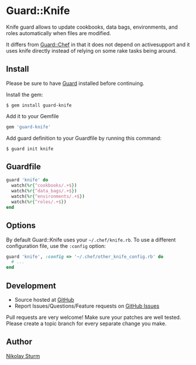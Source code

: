 Guard::Knife
============

Knife guard allows to update cookbooks, data bags, environments, and roles
automatically when files are modified.

It differs from [Guard::Chef][guard-chef-repo] in that it does not depend on
activesupport and it uses knife directly instead of relying on some rake tasks
being around.

Install
-------

Please be sure to have [Guard](https://github.com/guard/guard) installed before
continuing.

Install the gem:

    $ gem install guard-knife

Add it to your Gemfile

``` ruby
gem 'guard-knife'
```

Add guard definition to your Guardfile by running this command:

    $ guard init knife

Guardfile
---------

``` ruby
guard 'knife' do
  watch(%r{^cookbooks/.+$})
  watch(%r{^data_bags/.+$})
  watch(%r{^environments/.+$})
  watch(%r{^roles/.+$})
end
```

Options
-------

By default Guard::Knife uses your `~/.chef/knife.rb`. To use a different
configuration file, use the `:config` option:

``` ruby
guard 'knife', :config => '~/.chef/other_knife_config.rb' do
  # ...
end
```

Development
-----------

* Source hosted at [GitHub](https://github.com/nistude/guard-knife)
* Report Issues/Questions/Feature requests on [GitHub Issues](https://github.com/nistude/guard-knife/issues)

Pull requests are very welcome! Make sure your patches are well tested. Please
create a topic branch for every separate change you make.

Author
------

[Nikolay Sturm](http://blog.nistu.de/)

[guard-chef-repo]: https://github.com/dreamr/guard-chef#readme
